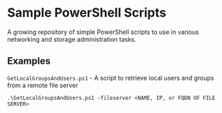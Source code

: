 # Sample PowerShell Scripts

A growing repository of simple PowerShell scripts to use in various networking and storage administration tasks.

## Examples
`GetLocalGroupsAndUsers.ps1` - A script to retrieve local users and groups from a remote file server
```
.\GetLocalGroupsAndUsers.ps1 -fileserver <NAME, IP, or FQDN OF FILE SERVER>
```
